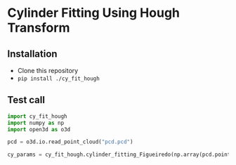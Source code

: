 # Cylinder Fitting Using Hough Transform

## Installation

- Clone this repository
- `pip install ./cy_fit_hough`

## Test call

```python
import cy_fit_hough
import numpy as np
import open3d as o3d

pcd = o3d.io.read_point_cloud("pcd.pcd")

cy_params = cy_fit_hough.cylinder_fitting_Figueiredo(np.array(pcd.points))

```
